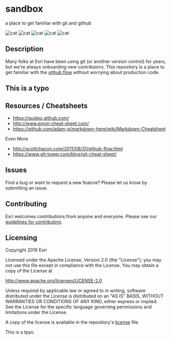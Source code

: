# sandbox

a place to get familiar with git and github

![cat](http://placekitten.com/g/200/300)
![cat](http://placekitten.com/g/200/300)
![cat](http://placekitten.com/g/200/300)
![cat](http://placekitten.com/g/200/300)
![cat](http://placekitten.com/g/200/300)

## Description

Many folks at Esri have been using git (or another version control) for years, but we're always onboarding new contributors.  This repository is a place to get familiar with the [github flow](https://guides.github.com/introduction/flow/) without worrying about production code.

## This is a typo

## Resources / Cheatsheets

* https://guides.github.com/
* http://www.emoji-cheat-sheet.com/
* https://github.com/adam-p/markdown-here/wiki/Markdown-Cheatsheet

Even More

* http://scottchacon.com/2011/08/31/github-flow.html
* https://www.git-tower.com/blog/git-cheat-sheet/

## Issues

Find a bug or want to request a new feature?  Please let us know by submitting an issue.

## Contributing

Esri welcomes contributions from anyone and everyone. Please see our [guidelines for contributing](https://github.com/esri/contributing).

## Licensing
Copyright 2016 Esri

Licensed under the Apache License, Version 2.0 (the "License");
you may not use this file except in compliance with the License.
You may obtain a copy of the License at

   http://www.apache.org/licenses/LICENSE-2.0

Unless required by applicable law or agreed to in writing, software
distributed under the License is distributed on an "AS IS" BASIS,
WITHOUT WARRANTIES OR CONDITIONS OF ANY KIND, either express or implied.
See the License for the specific language governing permissions and
limitations under the License.

A copy of the license is available in the repository's [license]( https://raw.githubusercontent.com/Esri/sandbox/master/LICENSE) file.

This is a tpyo.
